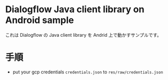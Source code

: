 # Dialogflow Java client library on Android sample

これは Dialogflow の Java client library を Andrid 上で動かすサンプルです。

# 手順
- put your gcp credentials ```credentials.json``` to ```res/raw/credentials.json```
